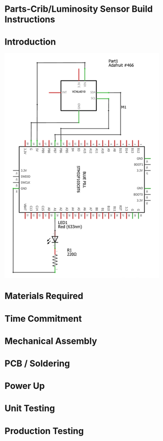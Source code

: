 # Parts-Crib/Luminosity Sensor Build Instructions

# Introduction 
![Image of BreadBoard](https://raw.githubusercontent.com/asperham/Parts-Crib/master/Images/Schematic.png)

# Materials Required

# Time Commitment

# Mechanical Assembly

# PCB / Soldering

# Power Up

# Unit Testing

# Production Testing
